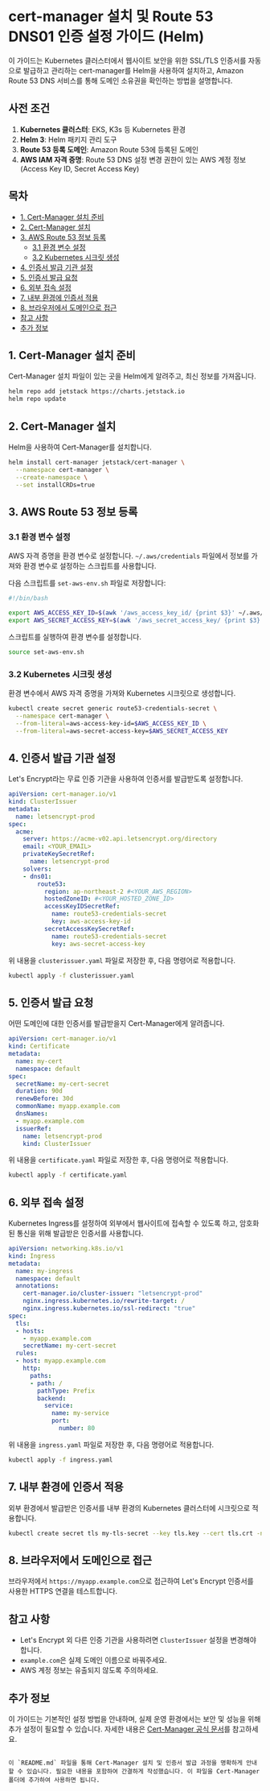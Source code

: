 # cert-manager 설치 및 Route 53 DNS01 인증 설정 가이드 (Helm)

이 가이드는 Kubernetes 클러스터에서 웹사이트 보안을 위한 SSL/TLS 인증서를 자동으로 발급하고 관리하는 cert-manager를 Helm을 사용하여 설치하고, Amazon Route 53 DNS 서비스를 통해 도메인 소유권을 확인하는 방법을 설명합니다.

## 사전 조건
1. **Kubernetes 클러스터**: EKS, K3s 등 Kubernetes 환경
2. **Helm 3**: Helm 패키지 관리 도구
3. **Route 53 등록 도메인**: Amazon Route 53에 등록된 도메인
4. **AWS IAM 자격 증명**: Route 53 DNS 설정 변경 권한이 있는 AWS 계정 정보 (Access Key ID, Secret Access Key)

## 목차
  - [1. Cert-Manager 설치 준비](#1-cert-manager-설치-준비)
  - [2. Cert-Manager 설치](#2-cert-manager-설치)
  - [3. AWS Route 53 정보 등록](#3-aws-route-53-정보-등록)
    - [3.1 환경 변수 설정](#31-환경-변수-설정)
    - [3.2 Kubernetes 시크릿 생성](#32-kubernetes-시크릿-생성)
  - [4. 인증서 발급 기관 설정](#4-인증서-발급-기관-설정)
  - [5. 인증서 발급 요청](#5-인증서-발급-요청)
  - [6. 외부 접속 설정](#6-외부-접속-설정)
  - [7. 내부 환경에 인증서 적용](#7-내부-환경에-인증서-적용)
  - [8. 브라우저에서 도메인으로 접근](#8-브라우저에서-도메인으로-접근)
  - [참고 사항](#참고-사항)
  - [추가 정보](#추가-정보)

## 1. Cert-Manager 설치 준비

Cert-Manager 설치 파일이 있는 곳을 Helm에게 알려주고, 최신 정보를 가져옵니다.

```bash
helm repo add jetstack https://charts.jetstack.io
helm repo update
```

## 2. Cert-Manager 설치

Helm을 사용하여 Cert-Manager를 설치합니다.

```bash
helm install cert-manager jetstack/cert-manager \
  --namespace cert-manager \
  --create-namespace \
  --set installCRDs=true
```

## 3. AWS Route 53 정보 등록

### 3.1 환경 변수 설정

AWS 자격 증명을 환경 변수로 설정합니다. `~/.aws/credentials` 파일에서 정보를 가져와 환경 변수로 설정하는 스크립트를 사용합니다.

다음 스크립트를 `set-aws-env.sh` 파일로 저장합니다:

```bash
#!/bin/bash

export AWS_ACCESS_KEY_ID=$(awk '/aws_access_key_id/ {print $3}' ~/.aws/credentials)
export AWS_SECRET_ACCESS_KEY=$(awk '/aws_secret_access_key/ {print $3}' ~/.aws/credentials)
```

스크립트를 실행하여 환경 변수를 설정합니다.

```bash
source set-aws-env.sh
```

### 3.2 Kubernetes 시크릿 생성

환경 변수에서 AWS 자격 증명을 가져와 Kubernetes 시크릿으로 생성합니다.

```bash
kubectl create secret generic route53-credentials-secret \
  --namespace cert-manager \
  --from-literal=aws-access-key-id=$AWS_ACCESS_KEY_ID \
  --from-literal=aws-secret-access-key=$AWS_SECRET_ACCESS_KEY
```

## 4. 인증서 발급 기관 설정

Let's Encrypt라는 무료 인증 기관을 사용하여 인증서를 발급받도록 설정합니다.

```yaml
apiVersion: cert-manager.io/v1
kind: ClusterIssuer
metadata:
  name: letsencrypt-prod
spec:
  acme:
    server: https://acme-v02.api.letsencrypt.org/directory
    email: <YOUR_EMAIL>
    privateKeySecretRef:
      name: letsencrypt-prod
    solvers:
    - dns01:
        route53:
          region: ap-northeast-2 #<YOUR_AWS_REGION>
          hostedZoneID: #<YOUR_HOSTED_ZONE_ID>
          accessKeyIDSecretRef:
            name: route53-credentials-secret
            key: aws-access-key-id
          secretAccessKeySecretRef:
            name: route53-credentials-secret
            key: aws-secret-access-key
```

위 내용을 `clusterissuer.yaml` 파일로 저장한 후, 다음 명령어로 적용합니다.

```bash
kubectl apply -f clusterissuer.yaml
```

## 5. 인증서 발급 요청

어떤 도메인에 대한 인증서를 발급받을지 Cert-Manager에게 알려줍니다.

```yaml
apiVersion: cert-manager.io/v1
kind: Certificate
metadata:
  name: my-cert
  namespace: default
spec:
  secretName: my-cert-secret
  duration: 90d
  renewBefore: 30d
  commonName: myapp.example.com
  dnsNames:
  - myapp.example.com
  issuerRef:
    name: letsencrypt-prod
    kind: ClusterIssuer
```

위 내용을 `certificate.yaml` 파일로 저장한 후, 다음 명령어로 적용합니다.

```bash
kubectl apply -f certificate.yaml
```

## 6. 외부 접속 설정

Kubernetes Ingress를 설정하여 외부에서 웹사이트에 접속할 수 있도록 하고, 암호화된 통신을 위해 발급받은 인증서를 사용합니다.

```yaml
apiVersion: networking.k8s.io/v1
kind: Ingress
metadata:
  name: my-ingress
  namespace: default
  annotations:
    cert-manager.io/cluster-issuer: "letsencrypt-prod"
    nginx.ingress.kubernetes.io/rewrite-target: /
    nginx.ingress.kubernetes.io/ssl-redirect: "true"
spec:
  tls:
  - hosts:
    - myapp.example.com
    secretName: my-cert-secret
  rules:
  - host: myapp.example.com
    http:
      paths:
      - path: /
        pathType: Prefix
        backend:
          service:
            name: my-service
            port:
              number: 80
```

위 내용을 `ingress.yaml` 파일로 저장한 후, 다음 명령어로 적용합니다.

```bash
kubectl apply -f ingress.yaml
```

## 7. 내부 환경에 인증서 적용

외부 환경에서 발급받은 인증서를 내부 환경의 Kubernetes 클러스터에 시크릿으로 적용합니다.

```bash
kubectl create secret tls my-tls-secret --key tls.key --cert tls.crt -n <your-namespace>
```

## 8. 브라우저에서 도메인으로 접근

브라우저에서 `https://myapp.example.com`으로 접근하여 Let's Encrypt 인증서를 사용한 HTTPS 연결을 테스트합니다.

## 참고 사항

* Let's Encrypt 외 다른 인증 기관을 사용하려면 `ClusterIssuer` 설정을 변경해야 합니다.
* `example.com`은 실제 도메인 이름으로 바꿔주세요.
* AWS 계정 정보는 유출되지 않도록 주의하세요.

## 추가 정보

이 가이드는 기본적인 설정 방법을 안내하며, 실제 운영 환경에서는 보안 및 성능을 위해 추가 설정이 필요할 수 있습니다. 자세한 내용은 [Cert-Manager 공식 문서](https://cert-manager.io/docs/)를 참고하세요.
```

이 `README.md` 파일을 통해 Cert-Manager 설치 및 인증서 발급 과정을 명확하게 안내할 수 있습니다. 필요한 내용을 포함하여 간결하게 작성했습니다. 이 파일을 Cert-Manager 폴더에 추가하여 사용하면 됩니다.
